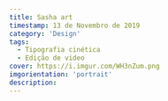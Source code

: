 ```yaml
---
title: Sasha art
timestamp: 13 de Novembro de 2019
category: 'Design'
tags:
  - Tipografia cinética
  - Edição de video
cover: https://i.imgur.com/WH3nZum.png
imgorientation: 'portrait'
description:
---
```

